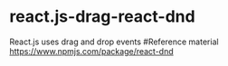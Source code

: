 # react.js-drag-react-dnd
React.js uses drag and drop events
#Reference material
https://www.npmjs.com/package/react-dnd
